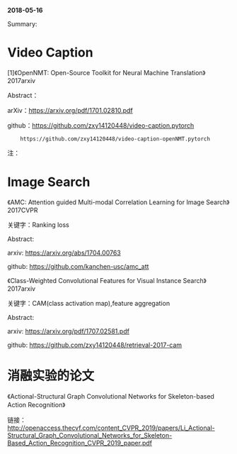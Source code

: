 **2018-05-16**

Summary:

# Video Caption

[1]《OpenNMT: Open-Source Toolkit for Neural Machine Translation》2017arxiv

Abstract：

arXiv：https://arxiv.org/pdf/1701.02810.pdf

github：https://github.com/zxy14120448/video-caption.pytorch
 
        https://github.com/zxy14120448/video-caption-openNMT.pytorch

注：
# Image Search
《AMC: Attention guided Multi-modal Correlation Learning for Image Search》2017CVPR

关键字：Ranking loss

Abstract:

arxiv: https://arxiv.org/abs/1704.00763

github: https://github.com/kanchen-usc/amc_att

《Class-Weighted Convolutional Features for Visual Instance Search》2017arxiv

关键字：CAM(class activation map),feature aggregation

Abstract:

arxiv: https://arxiv.org/pdf/1707.02581.pdf

github: https://github.com/zxy14120448/retrieval-2017-cam

# 消融实验的论文

《Actional-Structural Graph Convolutional Networks for Skeleton-based Action Recognition》

链接：http://openaccess.thecvf.com/content_CVPR_2019/papers/Li_Actional-Structural_Graph_Convolutional_Networks_for_Skeleton-Based_Action_Recognition_CVPR_2019_paper.pdf
